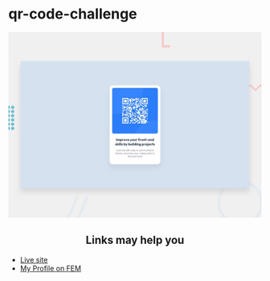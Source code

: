 # qr-code-challenge
<img src = "design/desktop-preview.jpg"/>
<h2 align="center">Links may help you</h2>
<ul>
  <li><a href = "https://mohamedate.github.io/qr-code-challenge/" target = "_blank">Live site</a></li>
  <li><a href = "https://mohamedate.github.io/qr-code-challenge/" target = "_blank">My Profile on FEM</li>
 </ul>
